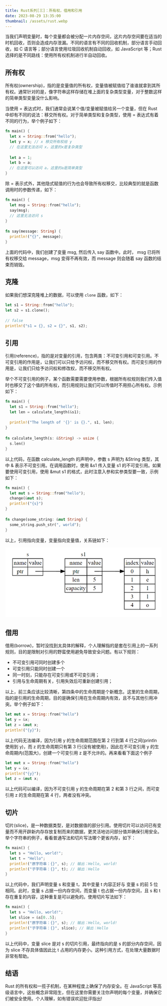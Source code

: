 ```yaml
---
title: Rust系列[三]：所有权，借用和引用
date: 2023-08-29 13:35:00
thumbnail: /assets/rust.webp
---
```


当我们声明变量时，每个变量都会被分配一片内存空间，这片内存空间要在适当的时机回收，否则会造成内存泄漏。不同的语言有不同的回收机制，部分语言手动回收，如 C 语言等；部分语言使用垃圾回收机制自动回收，如 JavaScript 等；Rust 选择的是不同路线：使用所有权机制进行半自动回收。

## 所有权

所有权(ownership)，指的是变量值的所有权，变量值被赋值给了谁谁就拿到其所有权。通常针对的是，像字符串这样存储在堆上面的复杂类型变量，对于整数这样的简单类型变量没什么影响。

当使用 = 表达式时，我们通常会说某个值/变量被赋值给另一个变量，但在 Rust 中却有不同的说法：移交所有权。对于简单类型和复杂类型，使用 = 表达式有着不同的行为，举个例子如下：

```rust
fn main() {
  let x = String::from("hello");
  let y = x; // x 移交所有权给 y
  // 在这里无法访问 x，这里的x是复杂类型

  let a = 1;
  let b = a;
  // 在这里可以访问 a，这里的a是简单类型
}
```

除 = 表示式外，其他隐式赋值的行为也会导致所有权移交，比较典型的就是函数调用时的参数传递，如下：

```rust
fn main() {
  let msg = String::from("hello");
  say(msg);
  // 这里无法访问 s
}

fn say(message: String) {
  println!("{}", message);
}
```

上面的代码中，我们创建了变量 msg, 然后传入 say 函数中。此时， msg 已将所有权移交给 message，msg 变得不再有效，而 message 则会随着 say 函数的结束而销毁。

## 克隆

如果我们想深克隆堆上的数据，可以使用 `clone` 函数，如下：

```rust
let s1 = String::from("hello");
let s2 = s1.clone();

// false
println!("s1 = {}, s2 = {}", s1, s2);
```

## 引用

引用(reference)，指的是对变量的引用，包含两类：不可变引用和可变引用。不可变引用的作用是，让我们可以只给予访问权，而不移交所有权。而可变引用的作用是，让我们只给予访问权和修改权，而不移交所有权。

举个不可变引用的例子，某个函数需要需要使用参数，根据所有权规则我们传入值时也移交了这个值的所有权，而引用规则让我们可以传值时不用担心所有权。示例如下：

```rust
fn main() {
  let s1 = String::from("hello");
  let len = calculate_length(&s1);

  println!("The length of '{}' is {}.", s1, len);
}

fn calculate_length(s: &String) -> usize {
  s.len()
}
```

以上代码，在函数 calculate_length 的声明中，参数 s 声明为 &String 类型，其中 & 表示不可变引用。在调用函数时，使用 &s1 传入变量 s1 的不可变引用。如果要使用可变引用，使用 &mut s1 的格式，此时注意入参和实参类型要一致，示例如下：

```rust
fn main() {
  let mut s = String::from("hello");
  change(&mut s);
  println!("{s}")
}

fn change(some_string: &mut String) {
  some_string.push_str(", world");
}
```

以上，引用指向变量，变量指向变量值，关系链如下：

![](./image-reference.png)

## 借用

借用(borrow)，暂时没找到太具体的解释，个人理解指的是套在引用上的一系列规则，目的是限制对引用的野蛮使用避免导致安全问题。有以下规则：

- 不可变引用可同时创建多个
- 可变引用只能同时创建一个
- 同一时刻，只能存在可变引用或不可变引用；
- 引用与生命周期有关，引用失效后可重新创建引用；

以上，前三条应该比较清晰，第四条中的生命周期是个新概念。这里的生命周期，指的是引用的生命周期，目的是确保引用在生命周期内有效，且不与其他引用冲突。举个例子如下：

```rust
let mut x = String::from("hello")
let y = &x;
let z = &mut x;
println!("{y}");
```

以上代码无法编译，因为引用 y 的生命周期范围在第 2 行到第 4 行之间(println 使用到 y)，而 z 的生命周期只有第 3 行(没有被使用)，因此在不可变引用 y 的生命周期内(范围大)，创建一个可变引用 z 是不允许的。再来看看下面这个例子

```rust
let mut x = String::from("hello")
let y = &x;
println!("{y}");
let z = &mut x;
```

以上代码可以编译，因为不可变引用 y 的生命周期在第 2 和第 3 行之间，而可变引用 z 的生命周期在第 4 行，两者没有冲突。

## 切片

切片(slice)，是一种数据类型，是对数据值的部分引用。使用切片可以访问已有变量而不用开辟新内存存放复制而来的数据，更灵活地访问部分值并确保引用安全。举个字符串的例子，看看普通写法和切片写法哪个更省内存，如下：

```rust
fn main() {
  let s = "Hello, world!";
  let t = "Hello";
  println!("原字符串：{}", s); // 输出：Hello, world!
  println!("子字符串：{}", t); // 输出：Hello
}
```

以上代码中，我们声明变量 s 和变量 t，其中变量 t 内容正好与 变量 s 的前 5 位相同。此时，变量 s 占据一份内存空间，而变量 t 也占据一份内存空间，且 s 和 t 存在重复的内容，这种重复是可以避免的。使用切片写法如下：

```rust
fn main() {
  let s = "Hello, world!";
  let slice = &s[0..5];
  println!("原字符串：{}", s); // 输出：Hello, world!
  println!("子字符串：{}", slice); // 输出：Hello
}
```

以上代码中，变量 slice 是对 s 的切片引用，最终指向的是 s 的部分内存空间，因为 slice 不存具体值因此比 t 占用的内存更小。这种引用方式，在处理大量数据时非常有帮助。

## 结语

Rust 的所有权和一揽子机制，在某种程度上确保了内存安全。在 JavaScript 等高级语言中，这些概念非常陌生，但在这里你需要关注你声明的每个变量，并确保它们被安全使用。个人理解，如有错误欢迎批评指出!
